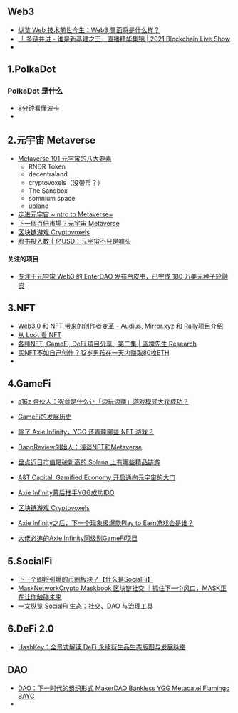 
## Web3
- [纵览 Web 技术前世今生：Web3 界面将是什么样？](https://www.chainnews.com/articles/680126177929.htm)
- [「 多链并进 - 谁是新基建之王」直播精华集锦 | 2021 Blockchain Live Show](https://www.chainnews.com/articles/460302164316.htm)
- 

## 1.PolkaDot

### PolkaDot 是什么

- [8分钟看懂波卡](https://www.youtube.com/watch?v=jTNDzHLRRuM&t=319s)
- 



## 2.元宇宙 Metaverse

- [Metaverse 101 元宇宙的八大要素](https://www.bilibili.com/video/BV1X3411B7Na?spm_id_from=333.999.0.0)
  - RNDR Token
  - decentraland
  - cryptovoxels（没带币？）
  - The Sandbox
  - somnium space
  - upland
- [走进元宇宙 ~Intro to Metaverse~](https://www.bilibili.com/video/BV1nv411A7nC?spm_id_from=333.999.0.0)
- [下一個百倍市場？元宇宙 Metaverse](https://www.youtube.com/watch?v=GzHlzTcJub8&t=1041s)
- [区块链游戏 Cryptovoxels](https://www.bilibili.com/video/BV1yQ4y167UL?spm_id_from=333.999.0.0)
- [脸书投入数十亿USD：元宇宙不只是噱头](https://www.bilibili.com/video/BV1564y1879f?spm_id_from=333.999.0.0)


#### 关注的项目

- [专注于元宇宙 Web3 的 EnterDAO 发布白皮书，已完成 180 万美元种子轮融资](https://www.chainnews.com/news/632154644574.htm)

## 3.NFT
- [Web3.0 和 NFT 带来的创作者变革 - Audius, Mirror.xyz 和 Rally项目介绍 ](https://www.youtube.com/watch?v=XgWP8PHhXow)
- [从 Loot 看 NFT](https://www.bilibili.com/video/BV15f4y1w7eP?spm_id_from=333.999.0.0)
- [各種NFT, GameFi, DeFi 項目分享 | 第二集 | 區塊先生 Research](https://www.youtube.com/watch?v=jKEVxiQQKxw&t=68s)
- [买NFT不如自己创作？12岁男孩在一天内赚取80枚ETH](https://m.bitalk.com/news/detail/525551197495627776)
- 


## 4.GameFi

- [a16z 合伙人：究竟是什么让「边玩边赚」游戏模式大获成功？](https://www.chainnews.com/articles/658402597993.htm)
- [GameFi的发展历史](https://www.bilibili.com/video/BV1Zo4y1m7t3?spm_id_from=333.999.0.0)
- [除了 Axie Infinity，YGG 还青睐哪些 NFT 游戏？
](https://www.chainnews.com/articles/373029919838.htm)
- [DappReview创始人：浅谈NFT和Metaverse
](https://www.jinse.com/blockchain/1113740.html)
- [盘点近日市值屡破新高的 Solana 上有哪些精品链游](https://www.chainnews.com/articles/927338764332.htm)
- [A&T Capital: Gamified Economy 开启通向元宇宙的大门](https://www.chainnews.com/articles/132294409674.htm)

- [Axie Infinity幕后推手YGG成功IDO](https://www.feixiaohao.co/news/10205316.html)

- [区块链游戏 Cryptovoxels](https://www.bilibili.com/video/BV1yQ4y167UL?spm_id_from=333.999.0.0)
- [Axie Infinity之后，下一个现象级爆款Play to Earn游戏会是谁？](https://www.feixiaohao.co/news/10167615.html)
- [大佬必追的Axie Infinity同级别GameFi项目](https://www.feixiaohao.co/news/10214364.html)



## 5.SocialFi

- [下一个即将引爆的币圈板块？【什么是SocialFi】](https://www.youtube.com/watch?v=Mpe8LEZLZ4Y)
- [MaskNetworkCrypto Maskbook 区块链社交 ｜抓住下一个风口，MASK正在让你触碰未来](https://www.youtube.com/watch?v=tGL-o0JtYXg&t=416s)
- [一文纵览 SocialFi 生态：社交、DAO 与治理工具](https://www.chainnews.com/articles/171576824425.htm)

## 6.DeFi 2.0

- [HashKey：全景式解读 DeFi 永续衍生品生态版图与发展脉络](https://www.chainnews.com/articles/546845106634.htm)


## DAO
- [DAO：下一时代的组织形式 MakerDAO Bankless YGG Metacatel Flamingo BAYC](https://www.bilibili.com/video/BV1BQ4y1y7o6)
- 